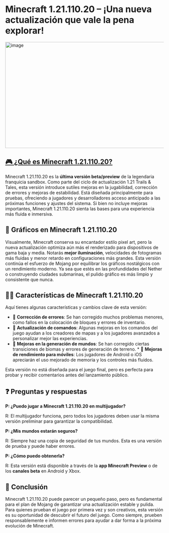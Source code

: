 # Minecraft 1.21.110.20 – ¡Una nueva actualización que vale la pena explorar!
<img width="600" height="337" alt="image" src="https://github.com/user-attachments/assets/46e90c61-170f-459f-9977-60b20382e8e9" />

## [🎮 ¿Qué es Minecraft 1.21.110.20?](https://tinyurl.com/2evke59n)

Minecraft 1.21.110.20 es la **última versión beta/preview** de la legendaria franquicia sandbox. Como parte del ciclo de actualización 1.21 Trails & Tales, esta versión introduce sutiles mejoras en la jugabilidad, corrección de errores y mejoras de estabilidad. Está diseñada principalmente para pruebas, ofreciendo a jugadores y desarrolladores acceso anticipado a las próximas funciones y ajustes del sistema. Si bien no incluye mejoras importantes, Minecraft 1.21.110.20 sienta las bases para una experiencia más fluida e inmersiva.

## 🌈 Gráficos en Minecraft 1.21.110.20

Visualmente, Minecraft conserva su encantador estilo pixel art, pero la nueva actualización optimiza aún más el renderizado para dispositivos de gama baja y media. Notarás **mejor iluminación**, velocidades de fotogramas más fluidas y menor retardo en configuraciones más grandes. Esta versión continúa el esfuerzo de Mojang por equilibrar los gráficos nostálgicos con un rendimiento moderno. Ya sea que estés en las profundidades del Nether o construyendo ciudades submarinas, el pulido gráfico es más limpio y consistente que nunca.

## 👩‍💻 Características de Minecraft 1.21.110.20

Aquí tienes algunas características y cambios clave de esta versión:

* 🔧 **Corrección de errores**: Se han corregido muchos problemas menores, como fallos en la colocación de bloques y errores de inventario.
* 🧭 **Actualización de comandos**: Algunas mejoras en los comandos del juego ayudan a los creadores de mapas y a los jugadores avanzados a personalizar mejor las experiencias.
* 🌿 **Mejoras en la generación de mundos**: Se han corregido ciertas transiciones de biomas y errores de generación de terreno. * 📱 **Mejoras de rendimiento para móviles**: Los jugadores de Android o iOS apreciarán el uso mejorado de memoria y los controles más fluidos.

Esta versión no está diseñada para el juego final, pero es perfecta para probar y recibir comentarios antes del lanzamiento público.

## ❓ Preguntas y respuestas

**P: ¿Puedo jugar a Minecraft 1.21.110.20 en multijugador?**

R: El multijugador funciona, pero todos los jugadores deben usar la misma versión preliminar para garantizar la compatibilidad.

**P: ¿Mis mundos estarán seguros?**

R: Siempre haz una copia de seguridad de tus mundos. Esta es una versión de prueba y puede haber errores.

**P: ¿Cómo puedo obtenerla?**

R: Esta versión está disponible a través de la **app Minecraft Preview** o de los **canales beta** en Android y Xbox.

## 📝 Conclusión

Minecraft 1.21.110.20 puede parecer un pequeño paso, pero es fundamental para el plan de Mojang de garantizar una actualización estable y pulida. Para quienes prueban el juego por primera vez y son creativos, esta versión es su oportunidad de descubrir el futuro del juego. Como siempre, prueben responsablemente e informen errores para ayudar a dar forma a la próxima evolución de Minecraft.
